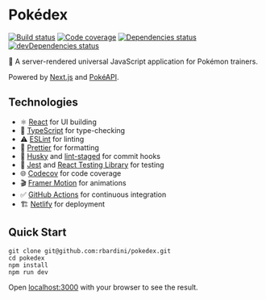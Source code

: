 # Pokédex

[![Build status](https://img.shields.io/travis/rbardini/pokedex.svg)](https://travis-ci.org/rbardini/pokedex)
[![Code coverage](https://img.shields.io/codecov/c/github/rbardini/pokedex.svg)](https://codecov.io/gh/rbardini/pokedex)
[![Dependencies status](https://img.shields.io/david/rbardini/pokedex.svg)](https://david-dm.org/rbardini/pokedex)
[![devDependencies status](https://img.shields.io/david/dev/rbardini/pokedex.svg)](https://david-dm.org/rbardini/pokedex?type=dev)

🎒 A server-rendered universal JavaScript application for Pokémon trainers.

Powered by [Next.js](https://nextjs.org/) and [PokéAPI](https://pokeapi.co/).

## Technologies

- ⚛️ [React](https://reactjs.org/) for UI building
- 🤖 [TypeScript](https://www.typescriptlang.org/) for type-checking
- ⚠️ [ESLint](https://eslint.org/) for linting
- 💄 [Prettier](https://prettier.io/) for formatting
- 🐶 [Husky](https://typicode.github.io/husky) and [lint-staged](https://github.com/okonet/lint-staged) for commit hooks
- 🧪 [Jest](https://jestjs.io/) and [React Testing Library](https://testing-library.com/react) for testing
- 🌐 [Codecov](https://codecov.io/) for code coverage
- 🎬 [Framer Motion](https://www.framer.com/motion/) for animations
- ✅ [GitHub Actions](https://github.com/features/actions) for continuous integration
- 🏗️ [Netlify](https://www.netlify.com/) for deployment

## Quick Start

```console
git clone git@github.com:rbardini/pokedex.git
cd pokedex
npm install
npm run dev
```

Open [localhost:3000](http://localhost:3000) with your browser to see the result.
